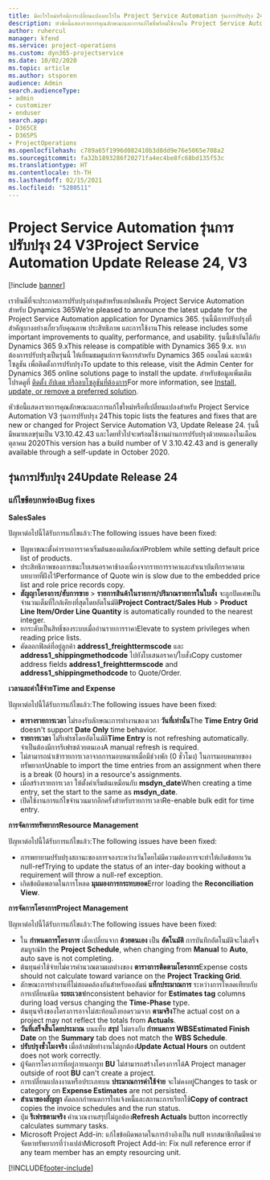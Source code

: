 ```yaml
---
title: มีอะไรใหม่หรือมีการเปลี่ยนแปลงอะไรใน Project Service Automation รุ่นการปรับปรุง 24 V3
description: หัวข้อนี้แสดงรายการคุณลักษณะและการแก้ไขที่พร้อมใช้งานใน Project Service Automation รุ่นการปรับปรุง 24 V3
author: ruhercul
manager: kfend
ms.service: project-operations
ms.custom: dyn365-projectservice
ms.date: 10/02/2020
ms.topic: article
ms.author: stsporen
audience: Admin
search.audienceType:
- admin
- customizer
- enduser
search.app:
- D365CE
- D365PS
- ProjectOperations
ms.openlocfilehash: c789a65f1996d082410b3d8dd9e76e5065e708a2
ms.sourcegitcommit: fa32b1893286f20271fa4ec4be8fc68bd135f53c
ms.translationtype: HT
ms.contentlocale: th-TH
ms.lasthandoff: 02/15/2021
ms.locfileid: "5280511"
---
```

# <a name="project-service-automation-update-release-24-v3"></a><span data-ttu-id="a9640-103">Project Service Automation รุ่นการปรับปรุง 24 V3</span><span class="sxs-lookup"><span data-stu-id="a9640-103">Project Service Automation Update Release 24, V3</span></span>

[!include [banner](../includes/psa-now-project-operations.md)]

<span data-ttu-id="a9640-104">เรายินดีที่จะประกาศการปรับปรุงล่าสุดสำหรับแอปพลิเคชัน Project Service Automation สำหรับ Dynamics 365</span><span class="sxs-lookup"><span data-stu-id="a9640-104">We’re pleased to announce the latest update for the Project Service Automation application for Dynamics 365.</span></span> <span data-ttu-id="a9640-105">รุ่นนี้มีการปรับปรุงที่สำคัญบางอย่างเกี่ยวกับคุณภาพ ประสิทธิภาพ และการใช้งาน</span><span class="sxs-lookup"><span data-stu-id="a9640-105">This release includes some important improvements to quality, performance, and usability.</span></span> <span data-ttu-id="a9640-106">รุ่นนี้เข้ากันได้กับ Dynamics 365 9.x</span><span class="sxs-lookup"><span data-stu-id="a9640-106">This release is compatible with Dynamics 365 9.x.</span></span> <span data-ttu-id="a9640-107">หากต้องการปรับปรุงเป็นรุ่นนี้ ให้เยี่ยมชมศูนย์การจัดการสำหรับ Dynamics 365 ออนไลน์ และหน้าโซลูชัน เพื่อติดตั้งการปรับปรุง</span><span class="sxs-lookup"><span data-stu-id="a9640-107">To update to this release, visit the Admin Center for Dynamics 365 online solutions page to install the update.</span></span> <span data-ttu-id="a9640-108">สำหรับข้อมูลเพิ่มเติม โปรดดูที่ [ติดตั้ง อัปเดต หรือลบโซลูชันที่ต้องการ](https://docs.microsoft.com/power-platform/admin/install-remove-preferred-solution)</span><span class="sxs-lookup"><span data-stu-id="a9640-108">For more information, see [Install, update, or remove a preferred solution](https://docs.microsoft.com/power-platform/admin/install-remove-preferred-solution).</span></span>

<span data-ttu-id="a9640-109">หัวข้อนี้แสดงรายการคุณลักษณะและการแก้ไขใหม่หรือที่เปลี่ยนแปลงสำหรับ Project Service Automation V3 รุ่นการปรับปรุง 24</span><span class="sxs-lookup"><span data-stu-id="a9640-109">This topic lists the features and fixes that are new or changed for Project Service Automation V3, Update Release 24.</span></span> <span data-ttu-id="a9640-110">รุ่นนี้มีหมายเลขรุ่นเป็น V3.10.42.43 และโดยทั่วไปจะพร้อมใช้งานผ่านการปรับปรุงด้วยตนเองในเดือนตุลาคม 2020</span><span class="sxs-lookup"><span data-stu-id="a9640-110">This version has a build number of V 3.10.42.43 and is generally available through a self-update in October 2020.</span></span>

## <a name="update-release-24"></a><span data-ttu-id="a9640-111">รุ่นการปรับปรุง 24</span><span class="sxs-lookup"><span data-stu-id="a9640-111">Update Release 24</span></span>

### <a name="bug-fixes"></a><span data-ttu-id="a9640-112">แก้ไขข้อบกพร่อง</span><span class="sxs-lookup"><span data-stu-id="a9640-112">Bug fixes</span></span>

<span data-ttu-id="a9640-113">**Sales**</span><span class="sxs-lookup"><span data-stu-id="a9640-113">**Sales**</span></span>

<span data-ttu-id="a9640-114">ปัญหาต่อไปนี้ได้รับการแก้ไขแล้ว:</span><span class="sxs-lookup"><span data-stu-id="a9640-114">The following issues have been fixed:</span></span>

- <span data-ttu-id="a9640-115">ปัญหาขณะตั้งค่ารายการราคาเริ่มต้นของผลิตภัณฑ์</span><span class="sxs-lookup"><span data-stu-id="a9640-115">Problem while setting default price list of products.</span></span>
- <span data-ttu-id="a9640-116">ประสิทธิภาพของการชนะใบเสนอราคาช้าลงเนื่องจากรายการราคาและสำเนาบันทึกราคาตามบทบาทที่ฝังไว้</span><span class="sxs-lookup"><span data-stu-id="a9640-116">Performance of Quote win is slow due to the embedded price list and role price records copy.</span></span>
- <span data-ttu-id="a9640-117">**สัญญาโครงการ/ฮับการขาย** > **รายการสินค้าในรายการ/ปริมาณรายการในใบสั่ง** จะถูกปัดเศษเป็นจำนวนเต็มที่ใกล้เคียงที่สุดโดยอัตโนมัติ</span><span class="sxs-lookup"><span data-stu-id="a9640-117">**Project Contract/Sales Hub** > **Product Line Item/Order Line Quantity** is automatically rounded to the nearest integer.</span></span>
- <span data-ttu-id="a9640-118">ยกระดับเป็นสิทธิ์ของระบบเมื่ออ่านรายการราคา</span><span class="sxs-lookup"><span data-stu-id="a9640-118">Elevate to system privileges when reading price lists.</span></span>
- <span data-ttu-id="a9640-119">คัดลอกฟิลด์ที่อยู่ลูกค้า **address1_freighttermscode** และ **address1_shippingmethodcode** ไปยังใบเสนอราคา/ใบสั่ง</span><span class="sxs-lookup"><span data-stu-id="a9640-119">Copy customer address fields **address1_freighttermscode** and **address1_shippingmethodcode** to Quote/Order.</span></span> 


<span data-ttu-id="a9640-120">**เวลาและค่าใช้จ่าย**</span><span class="sxs-lookup"><span data-stu-id="a9640-120">**Time and Expense**</span></span>

<span data-ttu-id="a9640-121">ปัญหาต่อไปนี้ได้รับการแก้ไขแล้ว:</span><span class="sxs-lookup"><span data-stu-id="a9640-121">The following issues have been fixed:</span></span>

- <span data-ttu-id="a9640-122">**ตารางรายการเวลา** ไม่รองรับลักษณะการทำงานของเวลา **วันที่เท่านั้น**</span><span class="sxs-lookup"><span data-stu-id="a9640-122">The **Time Entry Grid** doesn't support **Date Only** time behavior.</span></span>
- <span data-ttu-id="a9640-123">**รายการเวลา** ไม่รีเฟรชโดยอัตโนมัติ</span><span class="sxs-lookup"><span data-stu-id="a9640-123">**Time Entry** is not refreshing automatically.</span></span> <span data-ttu-id="a9640-124">จำเป็นต้องมีการรีเฟรชด้วยตนเอง</span><span class="sxs-lookup"><span data-stu-id="a9640-124">A manual refresh is required.</span></span>
- <span data-ttu-id="a9640-125">ไม่สามารถนำเข้ารายการเวลาจากการมอบหมายเมื่อมีช่วงพัก (0 ชั่วโมง) ในการมอบหมายของทรัพยากร</span><span class="sxs-lookup"><span data-stu-id="a9640-125">Unable to import the time entries from an assignment when there is a break (0 hours) in a resource's assignments.</span></span>
- <span data-ttu-id="a9640-126">เมื่อสร้างรายการเวลา ให้ตั้งค่าเริ่มต้นเหมือนกับ **msdyn_date**</span><span class="sxs-lookup"><span data-stu-id="a9640-126">When creating a time entry, set the start to the same as **msdyn_date**.</span></span>
- <span data-ttu-id="a9640-127">เปิดใช้งานการแก้ไขจำนวนมากอีกครั้งสำหรับรายการเวลา</span><span class="sxs-lookup"><span data-stu-id="a9640-127">Re-enable bulk edit for time entry.</span></span>

<span data-ttu-id="a9640-128">**การจัดการทรัพยากร**</span><span class="sxs-lookup"><span data-stu-id="a9640-128">**Resource Management**</span></span>

<span data-ttu-id="a9640-129">ปัญหาต่อไปนี้ได้รับการแก้ไขแล้ว:</span><span class="sxs-lookup"><span data-stu-id="a9640-129">The following issues have been fixed:</span></span>

- <span data-ttu-id="a9640-130">การพยายามปรับปรุงสถานะของการจองระหว่างวันโดยไม่มีความต้องการจะทำให้เกิดข้อยกเว้น null-ref</span><span class="sxs-lookup"><span data-stu-id="a9640-130">Trying to update the status of an inter-day booking without a requirement will throw a null-ref exception.</span></span>
- <span data-ttu-id="a9640-131">เกิดข้อผิดพลาดในการโหลด **มุมมองการกระทบยอด**</span><span class="sxs-lookup"><span data-stu-id="a9640-131">Error loading the **Reconciliation View**.</span></span>


<span data-ttu-id="a9640-132">**การจัดการโครงการ**</span><span class="sxs-lookup"><span data-stu-id="a9640-132">**Project Management**</span></span>

<span data-ttu-id="a9640-133">ปัญหาต่อไปนี้ได้รับการแก้ไขแล้ว:</span><span class="sxs-lookup"><span data-stu-id="a9640-133">The following issues have been fixed:</span></span>

- <span data-ttu-id="a9640-134">ใน **กำหนดการโครงการ** เมื่อเปลี่ยนจาก **ด้วยตนเอง** เป็น **อัตโนมัติ** การบันทึกอัตโนมัติจะไม่เสร็จสมบูรณ์</span><span class="sxs-lookup"><span data-stu-id="a9640-134">In the **Project Schedule**, when changing from **Manual** to **Auto**, auto save is not completing.</span></span>
- <span data-ttu-id="a9640-135">ต้นทุนค่าใช้จ่ายไม่ควรคำนวณตามผลต่างของ **ตารางการติดตามโครงการ**</span><span class="sxs-lookup"><span data-stu-id="a9640-135">Expense costs should not calculate toward variance on the **Project Tracking Grid**.</span></span>
- <span data-ttu-id="a9640-136">ลักษณะการทำงานที่ไม่สอดคล้องกันสำหรับคอลัมน์ **แท็กประมาณการ** ระหว่างการโหลดเทียบกับการเปลี่ยนชนิด **ระยะเวลา**</span><span class="sxs-lookup"><span data-stu-id="a9640-136">Inconsistent behavior for **Estimates tag** columns during load versus changing the **Time-Phase** type.</span></span>
- <span data-ttu-id="a9640-137">ต้นทุนจริงของโครงการอาจไม่สะท้อนถึงยอดรวมจาก **ตามจริง**</span><span class="sxs-lookup"><span data-stu-id="a9640-137">The actual cost on a project may not reflect the totals from **Actuals**.</span></span>
- <span data-ttu-id="a9640-138">**วันที่เสร็จสิ้นโดยประมาณ** บนแท็บ **สรุป** ไม่ตรงกับ **กำหนดการ WBS**</span><span class="sxs-lookup"><span data-stu-id="a9640-138">**Estimated Finish Date** on the **Summary** tab does not match the **WBS Schedule**.</span></span>
- <span data-ttu-id="a9640-139">**ปรับปรุงชั่วโมงจริง** เมื่อล้าสมัยทำงานไม่ถูกต้อง</span><span class="sxs-lookup"><span data-stu-id="a9640-139">**Update Actual Hours** on outdent does not work correctly.</span></span>
- <span data-ttu-id="a9640-140">ผู้จัดการโครงการที่อยู่ภายนอกรูท **BU** ไม่สามารถสร้างโครงการได้</span><span class="sxs-lookup"><span data-stu-id="a9640-140">A Project manager outside of root **BU** can't create a project.</span></span>
- <span data-ttu-id="a9640-141">การเปลี่ยนแปลงงานหรือประเภทบน **ประมาณการค่าใช้จ่าย** จะไม่คงอยู่</span><span class="sxs-lookup"><span data-stu-id="a9640-141">Changes to task or category on **Expense Estimates** are not persisted.</span></span>
- <span data-ttu-id="a9640-142">**สำเนาของสัญญา** คัดลอกกำหนดการใบแจ้งหนี้และสถานะการเรียกใช้</span><span class="sxs-lookup"><span data-stu-id="a9640-142">**Copy of contract** copies the invoice schedules and the run status.</span></span>
- <span data-ttu-id="a9640-143">ปุ่ม **รีเฟรชตามจริง** คำนวณงานสรุปไม่ถูกต้อง</span><span class="sxs-lookup"><span data-stu-id="a9640-143">**Refresh Actuals** button incorrectly calculates summary tasks.</span></span>
- <span data-ttu-id="a9640-144">Microsoft Project Add-in: แก้ไขข้อผิดพลาดในการอ้างอิงเป็น null หากสมาชิกทีมมีหน่วยจัดหาทรัพยากรที่ว่างเปล่า</span><span class="sxs-lookup"><span data-stu-id="a9640-144">Microsoft Project Add-in: Fix null reference error if any team member has an empty resourcing unit.</span></span>



[!INCLUDE[footer-include](../includes/footer-banner.md)]